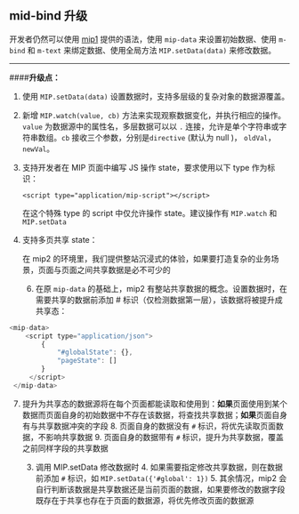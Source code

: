 ## mid-bind 升级

开发者仍然可以使用 [mip1](https://www.mipengine.org/examples/mip-extensions/mip-bind.html) 提供的语法，使用 `mip-data` 来设置初始数据、使用 `m-bind` 和 `m-text` 来绑定数据、使用全局方法 `MIP.setData(data)` 来修改数据。

----------

####**升级点：**

1. 使用 `MIP.setData(data)` 设置数据时，支持多层级的复杂对象的数据源覆盖。

2. 新增 `MIP.watch(value, cb)` 方法来实现观察数据变化，并执行相应的操作。 `value` 为数据源中的属性名，多层数据可以以 `.` 连接，允许是单个字符串或字符串数组。`cb` 接收三个参数，分别是`directive` (默认为 null )， `oldVal`，`newVal`。

3. 支持开发者在 MIP 页面中编写 JS 操作 state，要求使用以下 type 作为标识：

    `<script type="application/mip-script"></script>`

	在这个特殊 type 的 script 中仅允许操作 state。建议操作有 `MIP.watch` 和 `MIP.setData`

4. 支持多页共享 state：
	
	在 mip2 的环境里，我们提供整站沉浸式的体验，如果要打造复杂的业务场景，页面与页面之间共享数据是必不可少的

	6. 在原 `mip-data` 的基础上，mip2 有整站共享数据的概念。设置数据时，在需要共享的数据前添加 # 标识（仅检测数据第一层），该数据将被提升成共享态：
```javascript
<mip-data>
    <script type="application/json">
        {
            "#globalState": {},
            "pageState": []
        }
     </script>
 </mip-data>
 ```
 7. 提升为共享态的数据源将在每个页面都能读取和使用到：**如果**页面使用到某个数据而页面自身的初始数据中不存在该数据，将查找共享数据；**如果**页面自身有与共享数据冲突的字段
		8. 页面自身的数据没有 `#` 标识，将优先读取页面数据，不影响共享数据
		9. 页面自身的数据带有 `#` 标识，提升为共享数据，覆盖之前同样字段的共享数据

    3. 调用 MIP.setData 修改数据时
	    4. 如果需要指定修改共享数据，则在数据前添加 `#` 标识，如 `MIP.setData({'#global': 1})`
	    5. 其余情况，mip2 会自行判断该数据是共享数据还是当前页面的数据，如果要修改的数据字段既存在于共享也存在于页面的数据源，将优先修改页面的数据源